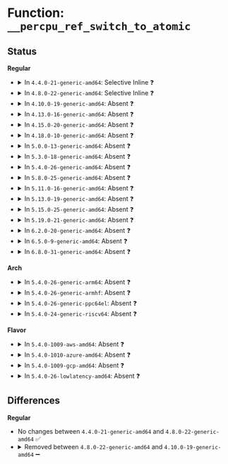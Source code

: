 # Function: <code>__percpu_ref_switch_to_atomic</code>

## Status
<b>Regular</b>
<ul>
<li>
<details>
<summary>In <code>4.4.0-21-generic-amd64</code>: Selective Inline ❓</summary>

```c
void __percpu_ref_switch_to_atomic(struct percpu_ref * ref, percpu_ref_func_t * confirm_switch)
```

```json
{
  "name": "__percpu_ref_switch_to_atomic",
  "collision_type": "Unique Static",
  "inline_type": "Selective",
  "funcs": [
    {
      "addr": 18446744071583035840,
      "name": "__percpu_ref_switch_to_atomic",
      "external": false,
      "loc": "lib/percpu-refcount.c:161",
      "file": "lib/percpu-refcount.c",
      "inline": "not declared, inlined",
      "caller_inline": [],
      "caller_func": [
        "lib/percpu-refcount.c:percpu_ref_kill_and_confirm",
        "lib/percpu-refcount.c:percpu_ref_switch_to_atomic"
      ]
    }
  ],
  "symbols": [
    {
      "addr": 18446744071583035840,
      "name": "__percpu_ref_switch_to_atomic",
      "section": ".text",
      "bind": "STB_LOCAL",
      "size": 329
    }
  ]
}
```
</details>
</li>
<li>
<details>
<summary>In <code>4.8.0-22-generic-amd64</code>: Selective Inline ❓</summary>

```c
void __percpu_ref_switch_to_atomic(struct percpu_ref * ref, percpu_ref_func_t * confirm_switch)
```

```json
{
  "name": "__percpu_ref_switch_to_atomic",
  "collision_type": "Unique Static",
  "inline_type": "Selective",
  "funcs": [
    {
      "addr": 18446744071583328416,
      "name": "__percpu_ref_switch_to_atomic",
      "external": false,
      "loc": "lib/percpu-refcount.c:161",
      "file": "lib/percpu-refcount.c",
      "inline": "not declared, inlined",
      "caller_inline": [],
      "caller_func": [
        "lib/percpu-refcount.c:percpu_ref_kill_and_confirm",
        "lib/percpu-refcount.c:percpu_ref_switch_to_atomic"
      ]
    }
  ],
  "symbols": [
    {
      "addr": 18446744071583328416,
      "name": "__percpu_ref_switch_to_atomic",
      "section": ".text",
      "bind": "STB_LOCAL",
      "size": 336
    }
  ]
}
```
</details>
</li>
<li>
<details>
<summary>In <code>4.10.0-19-generic-amd64</code>: Absent ❓</summary>

```json
{
  "name": "__percpu_ref_switch_to_atomic",
  "collision_type": "Unique Static",
  "inline_type": "Full",
  "funcs": [
    {
      "addr": 18446744071583453257,
      "name": "__percpu_ref_switch_to_atomic",
      "external": false,
      "loc": "lib/percpu-refcount.c:165",
      "file": "lib/percpu-refcount.c",
      "inline": "not declared, inlined",
      "caller_inline": [
        "lib/percpu-refcount.c:__percpu_ref_switch_mode"
      ],
      "caller_func": []
    }
  ],
  "symbols": []
}
```
</details>
</li>
<li>
<details>
<summary>In <code>4.13.0-16-generic-amd64</code>: Absent ❓</summary>

```json
{
  "name": "__percpu_ref_switch_to_atomic",
  "collision_type": "Unique Static",
  "inline_type": "Full",
  "funcs": [
    {
      "addr": 18446744071583473753,
      "name": "__percpu_ref_switch_to_atomic",
      "external": false,
      "loc": "lib/percpu-refcount.c:165",
      "file": "lib/percpu-refcount.c",
      "inline": "not declared, inlined",
      "caller_inline": [
        "lib/percpu-refcount.c:__percpu_ref_switch_mode"
      ],
      "caller_func": []
    }
  ],
  "symbols": []
}
```
</details>
</li>
<li>
<details>
<summary>In <code>4.15.0-20-generic-amd64</code>: Absent ❓</summary>

```json
{
  "name": "__percpu_ref_switch_to_atomic",
  "collision_type": "Unique Static",
  "inline_type": "Full",
  "funcs": [
    {
      "addr": 18446744071583654729,
      "name": "__percpu_ref_switch_to_atomic",
      "external": false,
      "loc": "lib/percpu-refcount.c:165",
      "file": "lib/percpu-refcount.c",
      "inline": "not declared, inlined",
      "caller_inline": [
        "lib/percpu-refcount.c:__percpu_ref_switch_mode"
      ],
      "caller_func": []
    }
  ],
  "symbols": []
}
```
</details>
</li>
<li>
<details>
<summary>In <code>4.18.0-10-generic-amd64</code>: Absent ❓</summary>

```json
{
  "name": "__percpu_ref_switch_to_atomic",
  "collision_type": "Unique Static",
  "inline_type": "Full",
  "funcs": [
    {
      "addr": 18446744071583872425,
      "name": "__percpu_ref_switch_to_atomic",
      "external": false,
      "loc": "lib/percpu-refcount.c:165",
      "file": "lib/percpu-refcount.c",
      "inline": "not declared, inlined",
      "caller_inline": [
        "lib/percpu-refcount.c:__percpu_ref_switch_mode"
      ],
      "caller_func": []
    }
  ],
  "symbols": []
}
```
</details>
</li>
<li>
<details>
<summary>In <code>5.0.0-13-generic-amd64</code>: Absent ❓</summary>

```json
{
  "name": "__percpu_ref_switch_to_atomic",
  "collision_type": "Unique Static",
  "inline_type": "Full",
  "funcs": [
    {
      "addr": 18446744071583957721,
      "name": "__percpu_ref_switch_to_atomic",
      "external": false,
      "loc": "lib/percpu-refcount.c:165",
      "file": "lib/percpu-refcount.c",
      "inline": "not declared, inlined",
      "caller_inline": [
        "lib/percpu-refcount.c:__percpu_ref_switch_mode"
      ],
      "caller_func": []
    }
  ],
  "symbols": []
}
```
</details>
</li>
<li>
<details>
<summary>In <code>5.3.0-18-generic-amd64</code>: Absent ❓</summary>

```json
{
  "name": "__percpu_ref_switch_to_atomic",
  "collision_type": "Unique Static",
  "inline_type": "Full",
  "funcs": [
    {
      "addr": 18446744071584137824,
      "name": "__percpu_ref_switch_to_atomic",
      "external": false,
      "loc": "lib/percpu-refcount.c:172",
      "file": "lib/percpu-refcount.c",
      "inline": "not declared, inlined",
      "caller_inline": [
        "lib/percpu-refcount.c:__percpu_ref_switch_mode"
      ],
      "caller_func": []
    }
  ],
  "symbols": []
}
```
</details>
</li>
<li>
<details>
<summary>In <code>5.4.0-26-generic-amd64</code>: Absent ❓</summary>

```json
{
  "name": "__percpu_ref_switch_to_atomic",
  "collision_type": "Unique Static",
  "inline_type": "Full",
  "funcs": [
    {
      "addr": 18446744071584260272,
      "name": "__percpu_ref_switch_to_atomic",
      "external": false,
      "loc": "lib/percpu-refcount.c:172",
      "file": "lib/percpu-refcount.c",
      "inline": "not declared, inlined",
      "caller_inline": [
        "lib/percpu-refcount.c:__percpu_ref_switch_mode"
      ],
      "caller_func": []
    }
  ],
  "symbols": []
}
```
</details>
</li>
<li>
<details>
<summary>In <code>5.8.0-25-generic-amd64</code>: Absent ❓</summary>

```json
{
  "name": "__percpu_ref_switch_to_atomic",
  "collision_type": "Unique Static",
  "inline_type": "Full",
  "funcs": [
    {
      "addr": 18446744071584667744,
      "name": "__percpu_ref_switch_to_atomic",
      "external": false,
      "loc": "lib/percpu-refcount.c:173",
      "file": "lib/percpu-refcount.c",
      "inline": "not declared, inlined",
      "caller_inline": [
        "lib/percpu-refcount.c:__percpu_ref_switch_mode"
      ],
      "caller_func": []
    }
  ],
  "symbols": []
}
```
</details>
</li>
<li>
<details>
<summary>In <code>5.11.0-16-generic-amd64</code>: Absent ❓</summary>

```json
{
  "name": "__percpu_ref_switch_to_atomic",
  "collision_type": "Unique Static",
  "inline_type": "Full",
  "funcs": [
    {
      "addr": 18446744071584785603,
      "name": "__percpu_ref_switch_to_atomic",
      "external": false,
      "loc": "lib/percpu-refcount.c:206",
      "file": "lib/percpu-refcount.c",
      "inline": "not declared, inlined",
      "caller_inline": [
        "lib/percpu-refcount.c:__percpu_ref_switch_mode"
      ],
      "caller_func": []
    }
  ],
  "symbols": []
}
```
</details>
</li>
<li>
<details>
<summary>In <code>5.13.0-19-generic-amd64</code>: Absent ❓</summary>

```json
{
  "name": "__percpu_ref_switch_to_atomic",
  "collision_type": "Unique Static",
  "inline_type": "Full",
  "funcs": [
    {
      "addr": 18446744071584829667,
      "name": "__percpu_ref_switch_to_atomic",
      "external": false,
      "loc": "lib/percpu-refcount.c:212",
      "file": "lib/percpu-refcount.c",
      "inline": "not declared, inlined",
      "caller_inline": [
        "lib/percpu-refcount.c:__percpu_ref_switch_mode"
      ],
      "caller_func": []
    }
  ],
  "symbols": []
}
```
</details>
</li>
<li>
<details>
<summary>In <code>5.15.0-25-generic-amd64</code>: Absent ❓</summary>

```json
{
  "name": "__percpu_ref_switch_to_atomic",
  "collision_type": "Unique Static",
  "inline_type": "Full",
  "funcs": [
    {
      "addr": 18446744071585248339,
      "name": "__percpu_ref_switch_to_atomic",
      "external": false,
      "loc": "lib/percpu-refcount.c:212",
      "file": "lib/percpu-refcount.c",
      "inline": "not declared, inlined",
      "caller_inline": [
        "lib/percpu-refcount.c:__percpu_ref_switch_mode"
      ],
      "caller_func": []
    }
  ],
  "symbols": []
}
```
</details>
</li>
<li>
<details>
<summary>In <code>5.19.0-21-generic-amd64</code>: Absent ❓</summary>

```json
{
  "name": "__percpu_ref_switch_to_atomic",
  "collision_type": "Unique Static",
  "inline_type": "Full",
  "funcs": [
    {
      "addr": 18446744071586090047,
      "name": "__percpu_ref_switch_to_atomic",
      "external": false,
      "loc": "lib/percpu-refcount.c:213",
      "file": "lib/percpu-refcount.c",
      "inline": "not declared, inlined",
      "caller_inline": [
        "lib/percpu-refcount.c:__percpu_ref_switch_mode"
      ],
      "caller_func": []
    }
  ],
  "symbols": []
}
```
</details>
</li>
<li>
<details>
<summary>In <code>6.2.0-20-generic-amd64</code>: Absent ❓</summary>

```json
{
  "name": "__percpu_ref_switch_to_atomic",
  "collision_type": "Unique Static",
  "inline_type": "Full",
  "funcs": [
    {
      "addr": 18446744071587073217,
      "name": "__percpu_ref_switch_to_atomic",
      "external": false,
      "loc": "lib/percpu-refcount.c:213",
      "file": "lib/percpu-refcount.c",
      "inline": "not declared, inlined",
      "caller_inline": [
        "lib/percpu-refcount.c:__percpu_ref_switch_mode"
      ],
      "caller_func": []
    }
  ],
  "symbols": []
}
```
</details>
</li>
<li>
<details>
<summary>In <code>6.5.0-9-generic-amd64</code>: Absent ❓</summary>

```json
{
  "name": "__percpu_ref_switch_to_atomic",
  "collision_type": "Unique Static",
  "inline_type": "Full",
  "funcs": [
    {
      "addr": 18446744071587331233,
      "name": "__percpu_ref_switch_to_atomic",
      "external": false,
      "loc": "lib/percpu-refcount.c:213",
      "file": "lib/percpu-refcount.c",
      "inline": "not declared, inlined",
      "caller_inline": [
        "lib/percpu-refcount.c:__percpu_ref_switch_mode"
      ],
      "caller_func": []
    }
  ],
  "symbols": []
}
```
</details>
</li>
<li>
<details>
<summary>In <code>6.8.0-31-generic-amd64</code>: Absent ❓</summary>

```json
{
  "name": "__percpu_ref_switch_to_atomic",
  "collision_type": "Unique Static",
  "inline_type": "Full",
  "funcs": [
    {
      "addr": 18446744071587614625,
      "name": "__percpu_ref_switch_to_atomic",
      "external": false,
      "loc": "lib/percpu-refcount.c:213",
      "file": "lib/percpu-refcount.c",
      "inline": "not declared, inlined",
      "caller_inline": [
        "lib/percpu-refcount.c:__percpu_ref_switch_mode"
      ],
      "caller_func": []
    }
  ],
  "symbols": []
}
```
</details>
</li>
</ul>
<b>Arch</b>
<ul>
<li>
<details>
<summary>In <code>5.4.0-26-generic-arm64</code>: Absent ❓</summary>

```json
{
  "name": "__percpu_ref_switch_to_atomic",
  "collision_type": "Unique Static",
  "inline_type": "Full",
  "funcs": [
    {
      "addr": 18446603336496140568,
      "name": "__percpu_ref_switch_to_atomic",
      "external": false,
      "loc": "lib/percpu-refcount.c:172",
      "file": "lib/percpu-refcount.c",
      "inline": "not declared, inlined",
      "caller_inline": [
        "lib/percpu-refcount.c:__percpu_ref_switch_mode"
      ],
      "caller_func": []
    }
  ],
  "symbols": []
}
```
</details>
</li>
<li>
<details>
<summary>In <code>5.4.0-26-generic-armhf</code>: Absent ❓</summary>

```json
{
  "name": "__percpu_ref_switch_to_atomic",
  "collision_type": "Unique Static",
  "inline_type": "Full",
  "funcs": [
    {
      "addr": 3229462940,
      "name": "__percpu_ref_switch_to_atomic",
      "external": false,
      "loc": "lib/percpu-refcount.c:172",
      "file": "lib/percpu-refcount.c",
      "inline": "not declared, inlined",
      "caller_inline": [
        "lib/percpu-refcount.c:__percpu_ref_switch_mode"
      ],
      "caller_func": []
    }
  ],
  "symbols": []
}
```
</details>
</li>
<li>
<details>
<summary>In <code>5.4.0-26-generic-ppc64el</code>: Absent ❓</summary>

```json
{
  "name": "__percpu_ref_switch_to_atomic",
  "collision_type": "Unique Static",
  "inline_type": "Full",
  "funcs": [
    {
      "addr": 13835058055290399088,
      "name": "__percpu_ref_switch_to_atomic",
      "external": false,
      "loc": "lib/percpu-refcount.c:172",
      "file": "lib/percpu-refcount.c",
      "inline": "not declared, inlined",
      "caller_inline": [
        "lib/percpu-refcount.c:__percpu_ref_switch_mode"
      ],
      "caller_func": []
    }
  ],
  "symbols": []
}
```
</details>
</li>
<li>
<details>
<summary>In <code>5.4.0-24-generic-riscv64</code>: Absent ❓</summary>

```json
{
  "name": "__percpu_ref_switch_to_atomic",
  "collision_type": "Unique Static",
  "inline_type": "Full",
  "funcs": [
    {
      "addr": 18446743936275196894,
      "name": "__percpu_ref_switch_to_atomic",
      "external": false,
      "loc": "lib/percpu-refcount.c:172",
      "file": "lib/percpu-refcount.c",
      "inline": "not declared, inlined",
      "caller_inline": [
        "lib/percpu-refcount.c:__percpu_ref_switch_mode"
      ],
      "caller_func": []
    }
  ],
  "symbols": []
}
```
</details>
</li>
</ul>
<b>Flavor</b>
<ul>
<li>
<details>
<summary>In <code>5.4.0-1009-aws-amd64</code>: Absent ❓</summary>

```json
{
  "name": "__percpu_ref_switch_to_atomic",
  "collision_type": "Unique Static",
  "inline_type": "Full",
  "funcs": [
    {
      "addr": 18446744071584229008,
      "name": "__percpu_ref_switch_to_atomic",
      "external": false,
      "loc": "lib/percpu-refcount.c:172",
      "file": "lib/percpu-refcount.c",
      "inline": "not declared, inlined",
      "caller_inline": [
        "lib/percpu-refcount.c:__percpu_ref_switch_mode"
      ],
      "caller_func": []
    }
  ],
  "symbols": []
}
```
</details>
</li>
<li>
<details>
<summary>In <code>5.4.0-1010-azure-amd64</code>: Absent ❓</summary>

```json
{
  "name": "__percpu_ref_switch_to_atomic",
  "collision_type": "Unique Static",
  "inline_type": "Full",
  "funcs": [
    {
      "addr": 18446744071584164218,
      "name": "__percpu_ref_switch_to_atomic",
      "external": false,
      "loc": "lib/percpu-refcount.c:172",
      "file": "lib/percpu-refcount.c",
      "inline": "not declared, inlined",
      "caller_inline": [
        "lib/percpu-refcount.c:__percpu_ref_switch_mode"
      ],
      "caller_func": []
    }
  ],
  "symbols": []
}
```
</details>
</li>
<li>
<details>
<summary>In <code>5.4.0-1009-gcp-amd64</code>: Absent ❓</summary>

```json
{
  "name": "__percpu_ref_switch_to_atomic",
  "collision_type": "Unique Static",
  "inline_type": "Full",
  "funcs": [
    {
      "addr": 18446744071584212768,
      "name": "__percpu_ref_switch_to_atomic",
      "external": false,
      "loc": "lib/percpu-refcount.c:172",
      "file": "lib/percpu-refcount.c",
      "inline": "not declared, inlined",
      "caller_inline": [
        "lib/percpu-refcount.c:__percpu_ref_switch_mode"
      ],
      "caller_func": []
    }
  ],
  "symbols": []
}
```
</details>
</li>
<li>
<details>
<summary>In <code>5.4.0-26-lowlatency-amd64</code>: Absent ❓</summary>

```json
{
  "name": "__percpu_ref_switch_to_atomic",
  "collision_type": "Unique Static",
  "inline_type": "Full",
  "funcs": [
    {
      "addr": 18446744071584317346,
      "name": "__percpu_ref_switch_to_atomic",
      "external": false,
      "loc": "lib/percpu-refcount.c:172",
      "file": "lib/percpu-refcount.c",
      "inline": "not declared, inlined",
      "caller_inline": [
        "lib/percpu-refcount.c:__percpu_ref_switch_mode"
      ],
      "caller_func": []
    }
  ],
  "symbols": []
}
```
</details>
</li>
</ul>

## Differences
<b>Regular</b>
<ul>
<li>
No changes between <code>4.4.0-21-generic-amd64</code> and <code>4.8.0-22-generic-amd64</code> ✅
</li>
<li>
<details>
<summary>Removed between <code>4.8.0-22-generic-amd64</code> and <code>4.10.0-19-generic-amd64</code> ➖</summary>

```c
void __percpu_ref_switch_to_atomic(struct percpu_ref * ref, percpu_ref_func_t * confirm_switch)
```
</details>
</li>
</ul>
